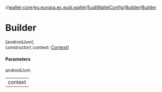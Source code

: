 //[wallet-core](../../../../index.md)/[eu.europa.ec.eudi.wallet](../../index.md)/[EudiWalletConfig](../index.md)/[Builder](index.md)/[Builder](-builder.md)

# Builder

[androidJvm]\
constructor(
context: [Context](https://developer.android.com/reference/kotlin/android/content/Context.html))

#### Parameters

androidJvm

|         |
|---------|
| context |
